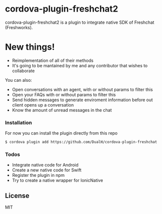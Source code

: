 # cordova-plugin-freshchat2

cordova-plugin-freshchat2 is a plugin to integrate native SDK of Freshchat (Freshworks).

# New things!

  - Reimplementation of all of their methods
  - It's going to be mantained by me and any contributor that wishes to collaborate


You can also:
  - Open conversations with an agent, with or without params to filter this
  - Open your FAQs with or without params to filter this
  - Send hidden messages to generate enviroment information before out client opens up a conversation
  - Know the amount of unread messages in the chat

### Installation


For now you can install the plugin directly from this repo

```sh
$ cordova plugin add https://github.com/DualH/cordova-plugin-freshchat
```

### Todos
 - Integrate native code for Android
 - Create a new native code for Swift
 - Register the plugin in npm
 - Try to create a native wrapper for IonicNative

License
----

MIT
